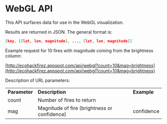 # WebGL API

This API surfaces data for use in the WebGL visualization. 

Results are returned in JSON. The general format is:

```json
[key, [[lat, lon, magnitude], ..., [lat, lon, magnitude]]
```

Example request for 10 fires with magnitude coming from the brightness column:

[http://ecohackfirez.appspot.com/api/webgl?count=10&mag=brightness](http://ecohackfirez.appspot.com/api/webgl?count=10&mag=brightness)

Description of URL parameters:

<table>
    <tr>
        <td><b>Parameter</b></td>
        <td><b>Description</b></td>
        <td><b>Example</b></td>
    </tr>
    <tr>
        <td>count</td>
        <td>Number of fires to return</td>
        <td10</td>
    </tr>
    <tr>
        <td>mag</td>
        <td>Magnitude of fire (brightness or confidence)</td>
        <td>confidence</td>
    </tr>
</table>

